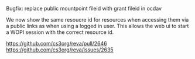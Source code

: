 Bugfix: replace public mountpoint fileid with grant fileid in ocdav

We now show the same resoucre id for resources when accessing them via a public links as when using a logged in user. This allows the web ui to start a WOPI session with the correct resource id.

https://github.com/cs3org/reva/pull/2646
https://github.com/cs3org/reva/issues/2635
